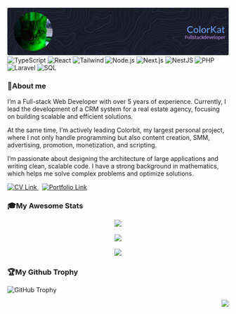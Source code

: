 ![Header](./assets/header.png)
![TypeScript](https://img.shields.io/badge/TypeScript-3178C6?style=for-the-badge&logo=typescript&logoColor=white)
![React](https://img.shields.io/badge/React-61DAFB?style=for-the-badge&logo=react&logoColor=black)
![Tailwind](https://img.shields.io/badge/Tailwind%20CSS-06B6D4?style=for-the-badge&logo=tailwind-css&logoColor=white)
![Node.js](https://img.shields.io/badge/Node.js-339933?style=for-the-badge&logo=node.js&logoColor=white)
![Next.js](https://img.shields.io/badge/Next.js-000000?style=for-the-badge&logo=next.js&logoColor=white)
![NestJS](https://img.shields.io/badge/NestJS-E0234E?style=for-the-badge&logo=nestjs&logoColor=white)
![PHP](https://img.shields.io/badge/PHP-777BB4?style=for-the-badge&logo=php&logoColor=white)
![Laravel](https://img.shields.io/badge/Laravel-FF2D20?style=for-the-badge&logo=laravel&logoColor=white)
![SQL](https://img.shields.io/badge/SQL-4479A1?style=for-the-badge&logo=sqlite&logoColor=white)

### 🦾About me

I’m a Full-stack Web Developer with over 5 years of experience. Currently, I lead the development of a CRM system for a real estate agency, focusing on building scalable and efficient solutions.

At the same time, I’m actively leading Colorbit, my largest personal project, where I not only handle programming but also content creation, SMM, advertising, promotion, monetization, and scripting.

I’m passionate about designing the architecture of large applications and writing clean, scalable code. I have a strong background in mathematics, which helps me solve complex problems and optimize solutions.

<a href="https://github.com/Color-Kat/Color-Kat/blob/master/assets/CV.pdf" target="_blank">
  <img src="https://img.shields.io/badge/View-CV-70a5fd?style=for-the-badge&logo=readdotcv&logoColor=white" alt="CV Link">
</a>
&nbsp
<a href="https://kwork.ru/user/colorkat" target="_blank">
  <img src="https://img.shields.io/badge/View-Portfolio-bf91f3?style=for-the-badge&logo=bookstack&logoColor=white" alt="Portfolio Link">
</a>

### 🎓My Awesome Stats

<div align="center">

![](https://github-readme-streak-stats.herokuapp.com/?user=Color-Kat&theme=tokyonight&hide_border=true)

</div>

<div align="center">

![](https://github-readme-stats.vercel.app/api/top-langs/?username=Color-Kat&theme=tokyonight&hide_border=true&include_all_commits=true&count_private=true&layout=compact&card_height=195)
</div>

<div align="center">

![](https://github-readme-stats.vercel.app/api?username=Color-Kat&theme=tokyonight&hide_border=true&include_all_commits=true&count_private=true)

</div>

### 🏆My Github Trophy

![GitHub Trophy](https://github-profile-trophy.vercel.app/?username=Color-Kat&theme=tokyonight)

<div align="right">

![](https://komarev.com/ghpvc/?username=Color-Kat&color=70a5fd)

</div>